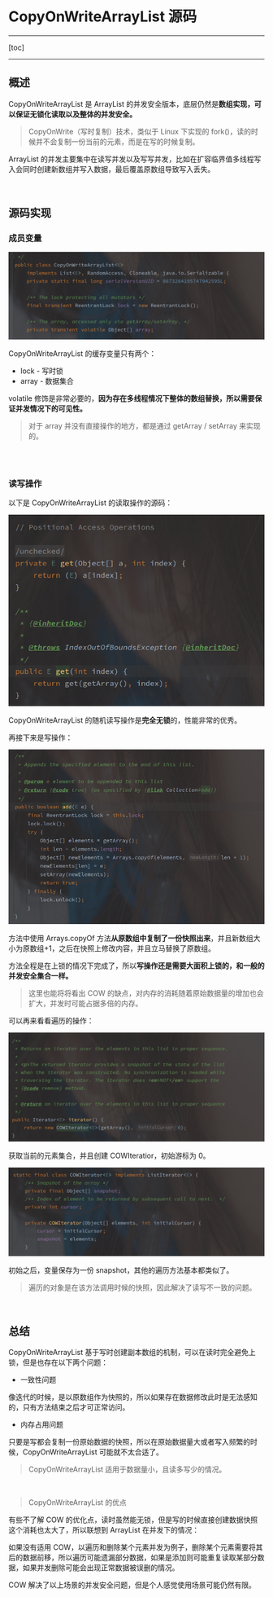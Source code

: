 # CopyOnWriteArrayList 源码

---

[toc]

---



## 概述

CopyOnWriteArrayList 是 ArrayList 的并发安全版本，底层仍然是**数组实现，可以保证无锁化读取以及整体的并发安全。**

> CopyOnWrite（写时复制）技术，类似于 Linux 下实现的 fork()，读的时候并不会复制一份当前的元素，而是在写的时候复制。

ArrayList 的并发主要集中在读写并发以及写写并发，比如在扩容临界值多线程写入会同时创建新数组并写入数据，最后覆盖原数组导致写入丢失。

<br>

## 源码实现

### 成员变量

![CopyOnWriteArrayList 成员按量](assets/image-20210825234354294.png)

CopyOnWriteArrayList 的缓存变量只有两个：

- lock - 写时锁
- array - 数据集合

volatile 修饰是非常必要的，**因为存在多线程情况下整体的数组替换，所以需要保证并发情况下的可见性。**

> 对于 array 并没有直接操作的地方，都是通过 getArray / setArray 来实现的。

<br>

<br>

### 读写操作

以下是 CopyOnWriteArrayList 的读取操作的源码：

![CopyOnWriteArrayList#get](assets/image-20210825234511585.png)

CopyOnWriteArrayList 的随机读写操作是**完全无锁**的，性能非常的优秀。

再接下来是写操作：

![CopyOnWriteArrayList#add](assets/image-20210825234623353.png)

方法中使用 Arrays.copyOf 方法**从原数组中复制了一份快照出来**，并且新数组大小为原数组+1，之后在快照上修改内容，并且立马替换了原数组。

方法全程是在上锁的情况下完成了，所以**写操作还是需要大面积上锁的，和一般的并发安全集合一样。**

> 这里也能将将看出 COW 的缺点，对内存的消耗随着原始数据量的增加也会扩大，并发时可能占据多倍的内存。



可以再来看看遍历的操作：

![image-20210825235820199](assets/image-20210825235820199.png)

获取当前的元素集合，并且创建 COWIteratior，初始游标为 0。

![image-20210825235951013](assets/image-20210825235951013.png)

初始之后，变量保存为一份 snapshot，其他的遍历方法基本都类似了。

> 遍历的对象是在该方法调用时候的快照，因此解决了读写不一致的问题。

<br>



## 总结

CopyOnWriteArrayList 基于写时创建副本数组的机制，可以在读时完全避免上锁，但是也存在以下两个问题：

- 一致性问题

像迭代的时候，是以原数组作为快照的，所以如果存在数据修改此时是无法感知的，只有方法结束之后才可正常访问。

- 内存占用问题

只要是写都会复制一份原始数据的快照，所以在原始数据量大或者写入频繁的时候，CopyOnWriteArrayList 可能就不太合适了。

> CopyOnWriteArrayList 适用于数据量小，且读多写少的情况。



<br>

> CopyOnWriteArrayList 的优点

有些不了解 COW 的优化点，读时虽然能无锁，但是写的时候直接创建数据快照这个消耗也太大了，所以联想到 ArrayList 在并发下的情况：

如果没有适用 COW，以遍历和删除某个元素并发为例子，删除某个元素需要将其后的数据前移，所以遍历可能遗漏部分数据，如果是添加则可能重复读取某部分数据，如果并发删除可能会出现正常数据被误删的情况。

COW 解决了以上场景的并发安全问题，但是个人感觉使用场景可能仍然有限。
